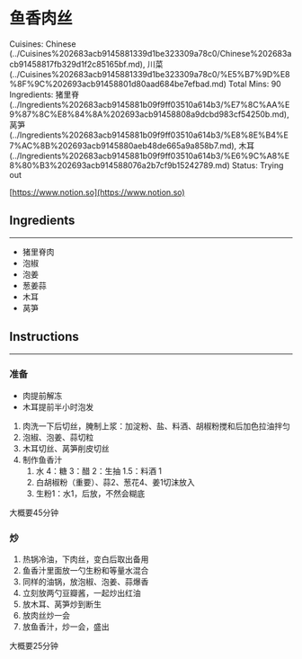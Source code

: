 # 鱼香肉丝

Cuisines: Chinese (../Cuisines%202683acb9145881339d1be323309a78c0/Chinese%202683acb91458817fb329d1f2c85165bf.md), 川菜 (../Cuisines%202683acb9145881339d1be323309a78c0/%E5%B7%9D%E8%8F%9C%202693acb91458801d80aad684be7efbad.md)
Total Mins: 90
Ingredients: 猪里脊 (../Ingredients%202683acb9145881b09f9ff03510a614b3/%E7%8C%AA%E9%87%8C%E8%84%8A%202693acb91458808a9dcbd983cf54250b.md), 莴笋 (../Ingredients%202683acb9145881b09f9ff03510a614b3/%E8%8E%B4%E7%AC%8B%202693acb9145880aeb48de665a9a858b7.md), 木耳 (../Ingredients%202683acb9145881b09f9ff03510a614b3/%E6%9C%A8%E8%80%B3%202693acb914588076a2b7cf9b15242789.md)
Status: Trying out

[https://www.notion.so](https://www.notion.so)

## Ingredients

---

- 猪里脊肉
- 泡椒
- 泡姜
- 葱姜蒜
- 木耳
- 莴笋

## Instructions

---

### **准备**

- 肉提前解冻
- 木耳提前半小时泡发

1. 肉洗一下后切丝，腌制上浆：加淀粉、盐、料酒、胡椒粉搅和后加色拉油拌匀
2. 泡椒、泡姜、蒜切粒
3. 木耳切丝、莴笋削皮切丝
4. 制作鱼香汁
    1. 水 4：糖 3：醋 2：生抽 1.5：料酒 1
    2. 白胡椒粉（重要）、蒜2、葱花4、姜1切沫放入
    3. 生粉1：水1，后放，不然会糊底

大概要45分钟

### **炒**

1. 热锅冷油，下肉丝，变白后取出备用
2. 鱼香汁里面放一勺生粉和等量水混合
3. 同样的油锅，放泡椒、泡姜、蒜爆香
4. 立刻放两勺豆瓣酱，一起炒出红油
5. 放木耳、莴笋炒到断生
6. 放肉丝炒一会
7. 放鱼香汁，炒一会，盛出

大概要25分钟